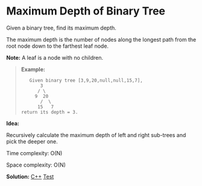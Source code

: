 # Maximum Depth of Binary Tree

Given a binary tree, find its maximum depth.

The maximum depth is the number of nodes along the longest path from the root node down to the farthest leaf node.

**Note:** A leaf is a node with no children.

> **Example:**
>
> ```
>    Given binary tree [3,9,20,null,null,15,7],
>        3
>       / \
>      9  20
>        /  \
>       15   7
> return its depth = 3.
>    ```



**Idea:** 

Recursively calculate the maximum depth of left and right sub-trees and pick the deeper one.



Time complexity: O(N)

Space complexity: O(N)



**Solution:** [C++](./solution.h)	[Test](./Test.cpp)